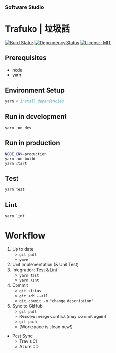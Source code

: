 ### Software Studio
# Trafuko | 垃圾話

[![Build Status](https://travis-ci.com/chengscott/Trafuko-Web.svg?token=6qy6kyyaykPzLdMZwRRn&branch=master)](https://travis-ci.com/chengscott/Trafuko-Web)
[![Dependency Status](https://david-dm.org/chengscott/Trafuko-Web.svg)](https://david-dm.org/chengscott/Trafuko-Web)
[![License: MIT](https://img.shields.io/badge/License-MIT-yellow.svg)](https://opensource.org/licenses/MIT)
## Prerequisites

* node
* yarn

## Environment Setup

```bash
yarn # install dependencies
```

## Run in development

```bash
yarn run dev
```

## Run in production

```bash
NODE_ENV=production
yarn run build
yarn start
```

## Test

```bash
yarn test
```

## Lint

```bash
yarn lint
```

# Workflow

1. Up to date
    - ```git pull```
    - ```yarn```
2. Unit Implementation (& Unit Test)
3. Integration: Test & Lint
    - ```yarn test```
    - ```yarn lint```
4. Commit
    - ```git status```
    - ```git add --all```
    - ```git commit -m "change description"```
5. Sync to GitHub
    - ```git pull```
    - Resolve merge conflict (may commit again)
    - ```git push```
    - (Workspace is clean now!)
- Post Sync
    - Travis CI
    - Azure CD
